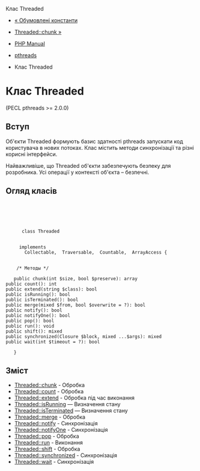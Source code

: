 Клас Threaded

-   [« Обумовлені константи](pthreads.constants.md)
    
-   [Threaded::chunk »](threaded.chunk.md)
    
-   [PHP Manual](index.md)
    
-   [pthreads](book.pthreads.md)
    
-   Клас Threaded
    

# Клас Threaded

(PECL pthreads >= 2.0.0)

## Вступ

Об'єкти Threaded формують базис здатності pthreads запускати код користувача в нових потоках. Клас містить методи синхронізації та різні корисні інтерфейси.

Найважливіше, що Threaded об'єкти забезпечують безпеку для розробника. Усі операції у контексті об'єкта – безпечні.

## Огляд класів

```classsynopsis


    
    
     
      class Threaded
     

     implements 
       Collectable,  Traversable,  Countable,  ArrayAccess {
    

    /* Методы */
    
   public chunk(int $size, bool $preserve): array
public count(): int
public extend(string $class): bool
public isRunning(): bool
public isTerminated(): bool
public merge(mixed $from, bool $overwrite = ?): bool
public notify(): bool
public notifyOne(): bool
public pop(): bool
public run(): void
public shift(): mixed
public synchronized(Closure $block, mixed ...$args): mixed
public wait(int $timeout = ?): bool

   }
```

## Зміст

-   [Threaded::chunk](threaded.chunk.md) - Обробка
-   [Threaded::count](threaded.count.md) - Обробка
-   [Threaded::extend](threaded.extend.md) - Обробка під час виконання
-   [Threaded::isRunning](thread.isrunning.md) — Визначення стану
-   [Threaded::isTerminated](threaded.isterminated.md) — Визначення стану
-   [Threaded::merge](threaded.merge.md) - Обробка
-   [Threaded::notify](threaded.notify.md) - Синхронізація
-   [Threaded::notifyOne](threaded.notifyone.md) - Синхронізація
-   [Threaded::pop](threaded.pop.md) - Обробка
-   [Threaded::run](threaded.run.md) - Виконання
-   [Threaded::shift](threaded.shift.md) - Обробка
-   [Threaded::synchronized](threaded.synchronized.md) - Синхронізація
-   [Threaded::wait](threaded.wait.md) - Синхронізація